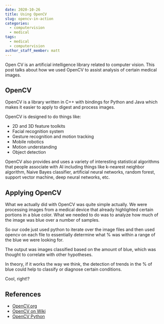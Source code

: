```yaml
---
date: 2020-10-26
title: Using OpenCV
slug: opencv-in-action
categories:
  - computervision
  - medical
tags:
  - medical
  - computervision
author_staff_member: matt
---
```


Open CV is an artificial intelligence library related to computer vision.  This post
talks about how we used OpenCV to assist analysis of certain medical images.

## OpenCV

OpenCV is a library written in C++ with bindings for Python and Java which makes it easier
to apply to digest and process images.

OpenCV is designed to do things like: 

- 2D and 3D feature toolkits
- Facial recognition system
- Gesture recognition and motion tracking
- Mobile robotics
- Motion understanding
- Object detection

OpenCV also provides and uses a variety of interesting statistical algorithms that people 
associate with AI including things like k-nearest neighbor algorithm, Naive Bayes classifier,
artificial neural networks, random forest, support vector machine, deep neural networks, etc.

## Applying OpenCV

What we actually did with OpenCV was quite simple actually.  We were processing images from
a medical device that already highlighted certain portions in a blue color.  What we needed
to do was to analyze how much of the image was blue over a number of samples.

So our code just used python to iterate over the image files and then used opencv on each
file to essentially determine what % was within a range of the blue we were looking for.

The output was images classified based on the amount of blue, which was thought to correlate
with other hypotheses.

In theory, if it works the way we think, the detection of trends in the % of blue could help
to classify or diagnose certain conditions.

Cool, right!?

## References

- [OpenCV.org](https://opencv.org)
- [OpenCV on Wiki](https://en.wikipedia.org/wiki/OpenCV)
- [OpenCV Python](https://pypi.org/project/opencv-python/)
